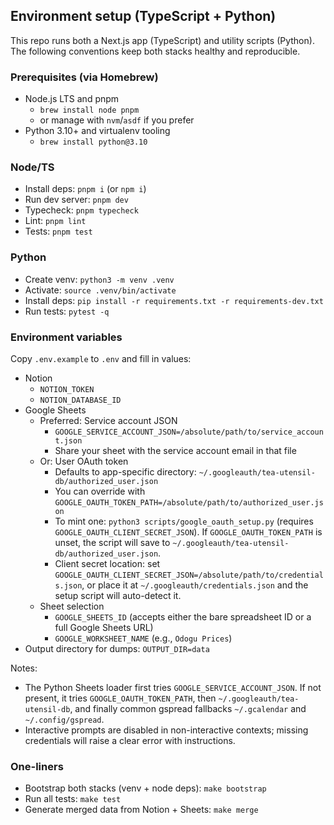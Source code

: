 ## Environment setup (TypeScript + Python)

This repo runs both a Next.js app (TypeScript) and utility scripts (Python). The following conventions keep both stacks healthy and reproducible.

### Prerequisites (via Homebrew)

- Node.js LTS and pnpm
  - `brew install node pnpm`
  - or manage with `nvm`/`asdf` if you prefer
- Python 3.10+ and virtualenv tooling
  - `brew install python@3.10`

### Node/TS

- Install deps: `pnpm i` (or `npm i`)
- Run dev server: `pnpm dev`
- Typecheck: `pnpm typecheck`
- Lint: `pnpm lint`
- Tests: `pnpm test`

### Python

- Create venv: `python3 -m venv .venv`
- Activate: `source .venv/bin/activate`
- Install deps: `pip install -r requirements.txt -r requirements-dev.txt`
- Run tests: `pytest -q`

### Environment variables

Copy `.env.example` to `.env` and fill in values:

- Notion
  - `NOTION_TOKEN`
  - `NOTION_DATABASE_ID`
- Google Sheets
  - Preferred: Service account JSON
    - `GOOGLE_SERVICE_ACCOUNT_JSON=/absolute/path/to/service_account.json`
    - Share your sheet with the service account email in that file
  - Or: User OAuth token
    - Defaults to app-specific directory: `~/.googleauth/tea-utensil-db/authorized_user.json`
    - You can override with `GOOGLE_OAUTH_TOKEN_PATH=/absolute/path/to/authorized_user.json`
    - To mint one: `python3 scripts/google_oauth_setup.py` (requires `GOOGLE_OAUTH_CLIENT_SECRET_JSON`). If `GOOGLE_OAUTH_TOKEN_PATH` is unset, the script will save to `~/.googleauth/tea-utensil-db/authorized_user.json`.
    - Client secret location: set `GOOGLE_OAUTH_CLIENT_SECRET_JSON=/absolute/path/to/credentials.json`, or place it at `~/.googleauth/credentials.json` and the setup script will auto-detect it.
  - Sheet selection
    - `GOOGLE_SHEETS_ID` (accepts either the bare spreadsheet ID or a full Google Sheets URL)
    - `GOOGLE_WORKSHEET_NAME` (e.g., `Odogu Prices`)
- Output directory for dumps: `OUTPUT_DIR=data`

Notes:
- The Python Sheets loader first tries `GOOGLE_SERVICE_ACCOUNT_JSON`. If not present, it tries `GOOGLE_OAUTH_TOKEN_PATH`, then `~/.googleauth/tea-utensil-db`, and finally common gspread fallbacks `~/.gcalendar` and `~/.config/gspread`.
- Interactive prompts are disabled in non-interactive contexts; missing credentials will raise a clear error with instructions.

### One-liners

- Bootstrap both stacks (venv + node deps): `make bootstrap`
- Run all tests: `make test`
- Generate merged data from Notion + Sheets: `make merge`




